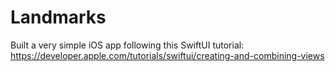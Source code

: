 # Landmarks
Built a very simple iOS app following this SwiftUI tutorial: https://developer.apple.com/tutorials/swiftui/creating-and-combining-views 
